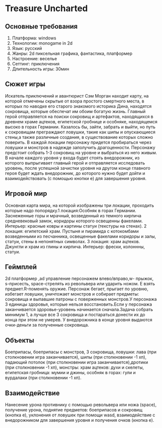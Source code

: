 # Treasure Uncharted
## Основные требования
1.	Платформа: windows
2.	Технологии: monogame in 2d
3.	Язык: русский
4.	Жанры: 2d пиксельная графика, фантастика, платформер
5.	Настроение: веселье
6.	Сеттинг: приключения
7.	Длительность игры: 30мин
## Сюжет игры
Искатель приключений и авантюрист Сэм Морган находит карту, на которой отмечены скрытые от взора простого смертного места, в которых по наводке его старого знакомого историка Дина, находятся сокровища, которые обеспечат им обоим богатую жизнь. Главный герой отправляется на поиски сокровищ и артефактов, находящихся в древнем храме ацтеков, египетской гробнице и особняке, находящемся высоко в горах Германии. Казалось бы,  зайти, забрать и выйти, но путь к сокровищам преграждают ловушки, такие как шипы и опускающиеся стены,а также различные создания, в существование которых сложно поверить. В каждой локации персонажу придется пробираться через ловушки и монстров в надежде заполучить драгоценности. Персонажу предстоит собрать 1-3 сокровищ на уровне и выбраться из него живым. В начале каждого уровня у входа будет стоять внедорожник, из которого выпрыгивает главный герой и отправляется исследовать уровень, после успешной зачистки уровня на другом конце главного героя будет ждать внедорожник, до которого нужно будет дойти и взаимодействовать (с помощью кнопки e) для завершения уровня. 
## Игровой мир
Основная карта мира,  на которой изображены три локации, проходить которые надо попорядку.1 локация:Особняк в горах Германии. Заснеженные горы и мрачный, возведенный из темного кирпича средневековый замок, коридоры которого освещенны факелами. Интерьер: красные ковры и картины статуи (текстуры на стенах). 2 локация: египетский храм. Пустыня и пирамида с котокомбами возведенными из песчанника, освещенные факелами коридоры и залы, статуи, стены в непонятных символах. 3 локация: храм ацтеков. Джунгли и храм из глины и кирпича. Интерьер: фрески, колоннны, статуи.
## Геймплей
2d платформер ,ad управление персонажем влево/вправо,w- прыжок, s-присесть, space-стрелять из револьвера или ударить ножом. E взять предмет.R-поменять оружие. Персонаж бегает, прыгает по уровню, избегает ловушки, уничтожает монстров и собирает предметы: сокровища и выпавшие патроны с поверженных монстров.У персонажа 3 единицы здоровья, которые нельзя восстановить.Если у персонажа заканчивается здоровье-уровень начинается сначала.Задача собрать минимум 1, а лучше все 3 сокровища и постараться донести их до конца при этом не умерев. У внедорожника в конце уровня выдаются очки-деньги за полученные сокровища.
## Объекты
Боеприпасы, боеприпасы с монстров, 3  сокровища, ловушки: лава (при столкновении игра заканчивается), шипы (при столкновении -1 хп), падающий потолок (при столкновении игра заканчивается),дротики (при столкновении -1 хп), монстры: храм ацтеков: духи и скелеты, египетская гробница: мумии и джины, особняк в горах: гули и вурдалаки (при столкновении -1 хп).
## Взаимодействие
Нанесение урона противнику с помощью револьвера или ножа (space), получение урона, поднятие предметов: боеприпасов и сокровищ (кнопка е), уклонения от ловушек при помощи wasd, взаимодействие с внедорожником для завершения уровня и получения очков (кнопка e).

